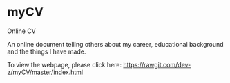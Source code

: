 # myCV
Online CV

An online document telling others about my career, educational background and the things I have made.

To view the webpage, please click here:
https://rawgit.com/dev-z/myCV/master/index.html

